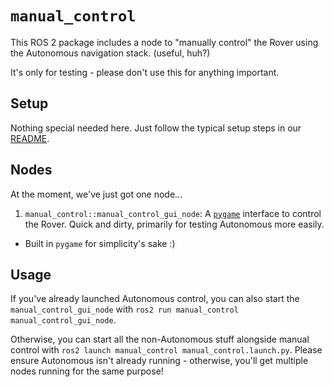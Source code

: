 # `manual_control`

This ROS 2 package includes a node to "manually control" the Rover using the Autonomous navigation stack. (useful, huh?)

It's only for testing - please don't use this for anything important.

## Setup

Nothing special needed here. Just follow the typical setup steps in our [README](../../README.md).

## Nodes

At the moment, we've just got one node...

1. `manual_control::manual_control_gui_node`: A [`pygame`](https://www.pygame.org/docs/) interface to control the Rover. Quick and dirty, primarily for testing Autonomous more easily.

- Built in `pygame` for simplicity's sake :)

## Usage

If you've already launched Autonomous control, you can also start the `manual_control_gui_node` with `ros2 run manual_control manual_control_gui_node`.

Otherwise, you can start all the non-Autonomous stuff alongside manual control with `ros2 launch manual_control manual_control.launch.py`. Please ensure Autonomous isn't already running - otherwise, you'll get multiple nodes running for the same purpose!
